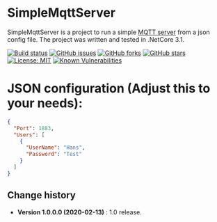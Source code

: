 SimpleMqttServer
====================================

SimpleMqttServer is a project to run a simple [MQTT server](https://github.com/chkr1011/MQTTnet) from a json config file. The project was written and tested in .NetCore 3.1.

[![Build status](https://ci.appveyor.com/api/projects/status/2a230fy5u5x502tx?svg=true)](https://ci.appveyor.com/project/SeppPenner/simplemqttserver)
[![GitHub issues](https://img.shields.io/github/issues/SeppPenner/SimpleMqttServer.svg)](https://github.com/SeppPenner/SimpleMqttServer/issues)
[![GitHub forks](https://img.shields.io/github/forks/SeppPenner/SimpleMqttServer.svg)](https://github.com/SeppPenner/SimpleMqttServer/network)
[![GitHub stars](https://img.shields.io/github/stars/SeppPenner/SimpleMqttServer.svg)](https://github.com/SeppPenner/SimpleMqttServer/stargazers)
[![License: MIT](https://img.shields.io/badge/License-MIT-blue.svg)](https://raw.githubusercontent.com/SeppPenner/SimpleMqttServer/master/License.txt)
[![Known Vulnerabilities](https://snyk.io/test/github/SeppPenner/SimpleMqttServer/badge.svg)](https://snyk.io/test/github/SeppPenner/SimpleMqttServer)

# JSON configuration (Adjust this to your needs):
```json
{
  "Port": 1883,
  "Users": [
    {
      "UserName": "Hans",
      "Password": "Test"
    }
  ]
}
```

Change history
--------------

* **Version 1.0.0.0 (2020-02-13)** : 1.0 release.